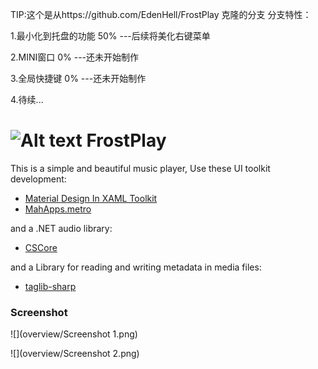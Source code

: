 TIP:这个是从https://github.com/EdenHell/FrostPlay 克隆的分支
分支特性：

1.最小化到托盘的功能 50% ---后续将美化右键菜单

2.MINI窗口           0%  ---还未开始制作

3.全局快捷键         0%  ---还未开始制作

4.待续...


# ![Alt text](overview/Icon.png "FrostPlay") FrostPlay

This is a simple and beautiful music player, Use these UI toolkit development:
* [Material Design In XAML Toolkit](http://materialdesigninxaml.net/)
* [MahApps.metro](http://mahapps.com/)

and a .NET audio library:
* [CSCore](https://github.com/filoe/cscore)

and a Library for reading and writing metadata in media files:
* [taglib-sharp](https://github.com/mono/taglib-sharp)

### Screenshot

![](overview/Screenshot 1.png)

![](overview/Screenshot 2.png)
